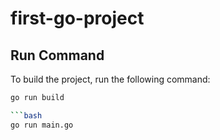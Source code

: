 # first-go-project

## Run Command

To build the project, run the following command:

```bash
go run build

```bash
go run main.go
